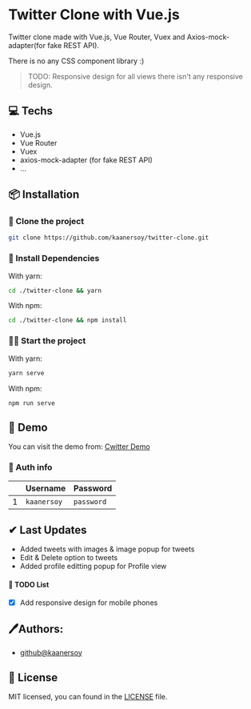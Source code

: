 # Twitter Clone with Vue.js

Twitter clone made with Vue.js, Vue Router, Vuex and Axios-mock-adapter(for fake REST API).

There is no any CSS component library :)

> TODO: Responsive design for all views there isn't any responsive design.

## 💻 Techs

- Vue.js
- Vue Router
- Vuex
- axios-mock-adapter (for fake REST API)
- ...

## 📦 Installation

### 📰 Clone the project

```bash
git clone https://github.com/kaanersoy/twitter-clone.git
```

### 🔻 Install Dependencies

With yarn:
```bash
cd ./twitter-clone && yarn
```

With npm:
```bash
cd ./twitter-clone && npm install
```

### 🏃‍♂️ Start the project

With yarn:
```bash
yarn serve
```

With npm:
```
npm run serve
```

## 🔴 Demo 
You can visit the demo from: [Cwitter Demo](https://cwitter-demo.vercel.app/)

### 🔐 Auth info
|    | Username      | Password      |
| -- | ------------- | ------------- |
| 1  | `kaanersoy`   | `password`    |

## ✔ Last Updates

- Added tweets with images & image popup for tweets
- Edit & Delete option to tweets
- Added profile editting popup for Profile view

#### 📖 TODO List
- [X] Add responsive design for mobile phones
## 🖊Authors:

- [github@kaanersoy](https://github.com/kaanersoy)

## 📃 License

MIT licensed, you can found in the [LICENSE](https://github.com/kaanersoy/twitter-clone/blob/master/LICENSE) file.